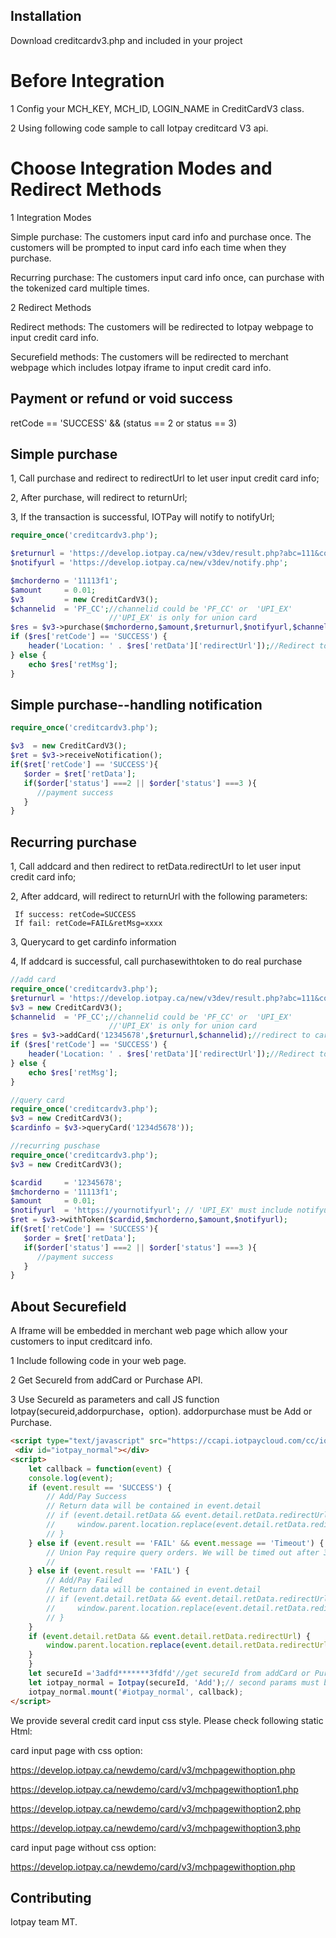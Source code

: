 
## Installation

Download creditcardv3.php and included in your project

# Before Integration

1 Config your  MCH_KEY, MCH_ID, LOGIN_NAME in CreditCardV3 class.

2 Using following code sample to call Iotpay creditcard V3 api.

# Choose Integration Modes and Redirect Methods

1 Integration Modes

Simple purchase: The customers input card info and purchase once. The customers will be prompted to input card info each time when they purchase.

Recurring purchase: The customers input card info once, can purchase with the tokenized card multiple times.

2 Redirect Methods

Redirect methods: The customers will be redirected to Iotpay webpage to input credit card info.

Securefield methods: The customers will be redirected to merchant webpage which includes Iotpay iframe to input credit card info.

## Payment or refund or void success

retCode == 'SUCCESS' && (status == 2 or status == 3)

## Simple purchase

1, Call purchase and redirect to redirectUrl to let user input credit card info;

2, After purchase, will redirect to returnUrl;

3, If the transaction is successful, IOTPay will notify to notifyUrl;

```php
require_once('creditcardv3.php');

$returnurl = 'https://develop.iotpay.ca/new/v3dev/result.php?abc=111&code=234&cardid=12345678';
$notifyurl = 'https://develop.iotpay.ca/new/v3dev/notify.php';

$mchorderno = '11113f1';
$amount     = 0.01;
$v3         = new CreditCardV3();
$channelid  = 'PF_CC';//channelid could be 'PF_CC' or  'UPI_EX'
                      //'UPI_EX' is only for union card 
$res = $v3->purchase($mchorderno,$amount,$returnurl,$notifyurl,$channelid); 
if ($res['retCode'] == 'SUCCESS') {
	header('Location: ' . $res['retData']['redirectUrl']);//Redirect to Iotpay credit card input page 
} else {
	echo $res['retMsg'];
}
```
## Simple purchase--handling notification

```php
require_once('creditcardv3.php');

$v3  = new CreditCardV3();
$ret = $v3->receiveNotification();
if($ret['retCode'] == 'SUCCESS'){
   $order = $ret['retData'];
   if($order['status'] ===2 || $order['status'] ===3 ){
      //payment success
   }
}

```
## Recurring purchase

1, Call addcard and then redirect to retData.redirectUrl to let user input credit card info;

2, After addcard, will redirect to returnUrl with the following parameters:

     If success: retCode=SUCCESS
     If fail: retCode=FAIL&retMsg=xxxx
   
3, Querycard to get cardinfo information

4, If addcard is successful, call purchasewithtoken to do real purchase

```php
//add card
require_once('creditcardv3.php');
$returnurl = 'https://develop.iotpay.ca/new/v3dev/result.php?abc=111&code=234&cardid=12345678';
$v3 = new CreditCardV3();
$channelid  = 'PF_CC';//channelid could be 'PF_CC' or  'UPI_EX'
                      //'UPI_EX' is only for union card 
$res = $v3->addCard('12345678',$returnurl,$channelid);//redirect to card input page
if ($res['retCode'] == 'SUCCESS') {
	header('Location: ' . $res['retData']['redirectUrl']);//Redirect to Iotpay credit card input page
} else {
	echo $res['retMsg'];
}
```

```php
//query card
require_once('creditcardv3.php');
$v3 = new CreditCardV3();
$cardinfo = $v3->queryCard('1234d5678'));
```

```php
//recurring puschase
require_once('creditcardv3.php');
$v3 = new CreditCardV3();

$cardid     = '12345678';
$mchorderno = '11113f1';
$amount     = 0.01;
$notifyurl  = 'https://yournotifyurl'; // 'UPI_EX' must include notifyurl
$ret = $v3->withToken($cardid,$mchorderno,$amount,$notifyurl);
if($ret['retCode'] == 'SUCCESS'){
   $order = $ret['retData'];
   if($order['status'] ===2 || $order['status'] ===3 ){
      //payment success
   }
}
```
## About Securefield

A Iframe will be embedded in merchant web page which allow your customers to input creditcard info. 

1 Include following code in your web page.

2 Get SecureId from addCard or Purchase API.

3 Use SecureId as parameters and call JS function Iotpay(secureid,addorpurchase，option).
addorpurchase must be Add or Purchase.

```html
<script type="text/javascript" src="https://ccapi.iotpaycloud.com/cc/iotpaycc.js"></script>
 <div id="iotpay_normal"></div>
<script>
    let callback = function(event) {
	console.log(event);
	if (event.result == 'SUCCESS') {
	    // Add/Pay Success
	    // Return data will be contained in event.detail
	    // if (event.detail.retData && event.detail.retData.redirectUrl) {
	    //     window.parent.location.replace(event.detail.retData.redirectUrl);
	    // }
	} else if (event.result == 'FAIL' && event.message == 'Timeout') {
	    // Union Pay require query orders. We will be timed out after 30 tries and merchant needs to query the order.
	    //
	} else if (event.result == 'FAIL') {
	    // Add/Pay Failed
	    // Return data will be contained in event.detail
	    // if (event.detail.retData && event.detail.retData.redirectUrl) {
	    //     window.parent.location.replace(event.detail.retData.redirectUrl);
	    // }
	}
	if (event.detail.retData && event.detail.retData.redirectUrl) {
	    window.parent.location.replace(event.detail.retData.redirectUrl);
	}
    }
    let secureId ='3adfd*******3fdfd'//get secureId from addCard or Purchase endpoint.
    let iotpay_normal = Iotpay(secureId, 'Add');// second params must be Add or Pay
    iotpay_normal.mount('#iotpay_normal', callback);
</script>
```
We provide several credit card input css style. Please check following static Html:

card input page with css option:

https://develop.iotpay.ca/newdemo/card/v3/mchpagewithoption.php

https://develop.iotpay.ca/newdemo/card/v3/mchpagewithoption1.php

https://develop.iotpay.ca/newdemo/card/v3/mchpagewithoption2.php

https://develop.iotpay.ca/newdemo/card/v3/mchpagewithoption3.php

card input page without css option:

https://develop.iotpay.ca/newdemo/card/v3/mchpagewithoption.php

## Contributing


Iotpay team MT.
